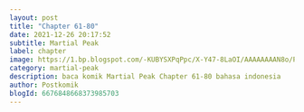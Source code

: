 ```yaml
---
layout: post 
title: "Chapter 61-80"
date: 2021-12-26 20:17:52
subtitle: Martial Peak
label: chapter
image: https://1.bp.blogspot.com/-KUBYSXPqPpc/X-Y47-8LaOI/AAAAAAAAN8o/PoISUbuP1Lc4qQ3ql9bTpdviOAEIz2omgCLcBGAsYHQ/s72-c/1.jpg
category: martial-peak
description: baca komik Martial Peak Chapter 61-80 bahasa indonesia 
author: Postkomik
blogId: 6676848668373985703
---
```

